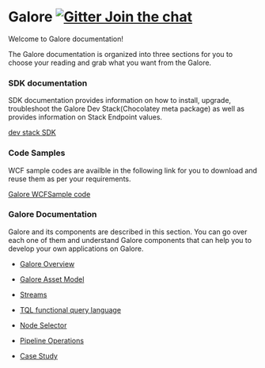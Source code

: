 # Galore    [![Gitter Join the chat](https://badges.gitter.im/Join%20Chat.svg)](https://gitter.im/kognifai/Lobby)

Welcome to Galore documentation!
 
The Galore documentation is organized into three sections for you to choose  your reading and  grab what you want from the Galore.


 ### SDK documentation
SDK documentation provides information on how to install, upgrade, troubleshoot the Galore Dev Stack(Chocolatey meta package) as well as provides information on Stack Endpoint values.
 
[dev stack SDK](SDK-documentation/readme.md )

### Code Samples
WCF sample codes are availble in the following link for you to download and reuse them as per your requirements.

[Galore WCFSample code](GaloreWCFSample)

### Galore Documentation

Galore and its components are described in this  section. You can go over each one of them and understand Galore components that can help you to develop your own applications on Galore. 

  - [Galore Overview](#Overview)

  - [Galore Asset Model](Galore-Documentation/readme.md)

  - [Streams](Galore-Documentation/streams.md)

  - [TQL functional query language](Galore-Documentation/TQL%20Syntax.md)

  - [Node Selector](Galore-Documentation/Node%20Selector.md)
 
  - [Pipeline Operations](Galore-Documentation/Pipeline%20Operations.md)

  - [Case Study](Galore-Documentation/casestudy.md)
 

